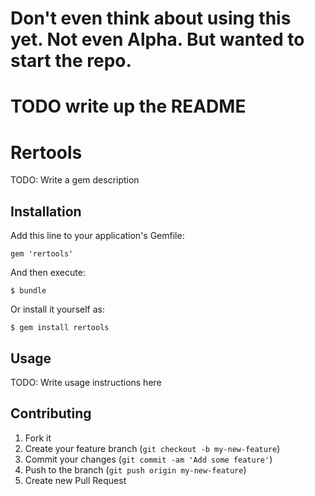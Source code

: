 # Don't even think about using this yet. Not even Alpha. But wanted to start the repo.

# TODO write up the README

# Rertools

TODO: Write a gem description

## Installation

Add this line to your application's Gemfile:

    gem 'rertools'

And then execute:

    $ bundle

Or install it yourself as:

    $ gem install rertools

## Usage

TODO: Write usage instructions here

## Contributing

1. Fork it
2. Create your feature branch (`git checkout -b my-new-feature`)
3. Commit your changes (`git commit -am 'Add some feature'`)
4. Push to the branch (`git push origin my-new-feature`)
5. Create new Pull Request
